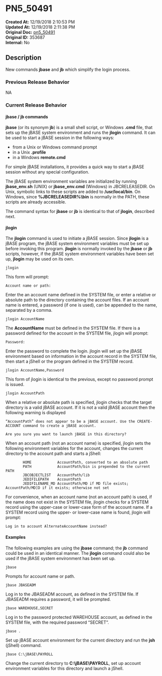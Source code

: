# PN5_50491

**Created At:** 12/19/2018 2:10:53 PM  
**Updated At:** 12/19/2018 2:11:38 PM  
**Original Doc:** [pn5_50491](https://docs.jbase.com/release-notes/pn5_50491)  
**Original ID:** 353687  
**Internal:** No  

## Description

New commands **jbase** and **jb** which simplify the login process.

### Previous Release Behavior

NA

### Current Release Behavior

#### jbase / jb commands

**jbase** (or its synonym **jb**) is a small shell script, or Windows **.cmd** file, that sets up the jBASE system environment and runs the **jlogin** command. It can be used to start a jBASE session in the following ways:

- from a Unix or Windows command prompt
- in a Unix **.profile**
- in a Windows **remote.cmd**


For simple jBASE installations, it provides a quick way to start a jBASE session without any special configuration.

The jBASE system environment variables are initialized by running **jbase\_env.sh** (UNIX) or **jbase\_env.cmd** (Windows) in JBCRELEASEDIR. On Unix, symbolic links to these scripts are added to **/usr/local/bin**. On Windows, since **%JBCRELEASEDIR%\bin** is normally in the PATH, these scripts are already accessible.

The command syntax for **jbase** or **jb** is identical to that of **jlogin**, described next.

#### jlogin

The **jlogin** command is used to initiate a jBASE session. Since **jlogin** is a jBASE program, the jBASE system environment variables must be set up before invoking this program. **jlogin** is normally invoked by the **jbase** or **jb** scripts, however, if the jBASE system environment variables have been set up, **jlogin** may be used on its own.

```
jlogin
```

This form will prompt:

```
Account name or path:
```

Enter the an account name defined in the SYSTEM file, or enter a relative or absolute path to the directory containing the account files. If an account name is entered, a password (if one is used), can be appended to the name, separated by a comma.

```
jlogin AccountName
```

The **AccountName** must be defined in the SYSTEM file. If there is a password defined for the account in the SYSTEM file, jlogin will prompt:

```
Password:
```

Enter the password to complete the login. jlogin will set up the jBASE environment based on information in the account record in the SYSTEM file, then start a jShell or the program defined in the SYSTEM record.

```
jlogin AccountName,Password
```

This form of jlogin is identical to the previous, except no password prompt is issued.

```
jlogin AccountPath
```

When a relative or absolute path is specified, jlogin checks that the target directory is a valid jBASE account. If it is not a valid jBASE account then the following warning is displayed

```
“AccountPath” does not appear to be a jBASE account. Use the CREATE-ACCOUNT command to create a jBASE account.

Are you sure you want to launch jBASE in this directory?
```

When an account path (not an account name) is specified, jlogin sets the following environment variables for the account, changes the current directory to the account path and starts a jShell:

```
        HOME            AccountPath, converted to an absolute path
        PATH            AccountPath/bin is prepended to the current PATH
        JBCOBJECTLIST   AccountPath/lib
        JEDIFILEPATH    AccountPath
        JEDIFILENAME_MD AccountPath/MD if MD file exists; AccountPath/MD]D if it exists; otherwise not set
```

For convenience, when an account name (not an account path) is used, if the name does not exist in the SYSTEM file, jlogin checks for a SYSTEM record using the upper-case or lower-case form of the account name. If a SYSTEM record using the upper- or lower-case name is found, jlogin will prompt:

```
Log in to account AlternateAccountName instead?
```

#### Examples

The following examples are using the **jbase** command; the **jb** command could be used in an identical manner. The **jlogin** command could also be used if the jBASE system environment has been set up.

```
jbase
```

Prompts for account name or path.

```
jbase JBASEADM
```

Log in to the JBASEADM account, as defined in the SYSTEM file. If JBASEADM requires a password, it will be prompted.

```
jbase WAREHOUSE,SECRET
```

Log in to the password protected WAREHOUSE account, as defined in the SYSTEM file, with the required password “SECRET”.

```
jbase .
```

Set up jBASE account environment for the current directory and run the **jsh** (jShell) command.

```
jbase C:\jBASE\PAYROLL
```

Change the current directory to **C:\jBASE\PAYROLL**, set up account environment variables for this directory and launch a jShell.
